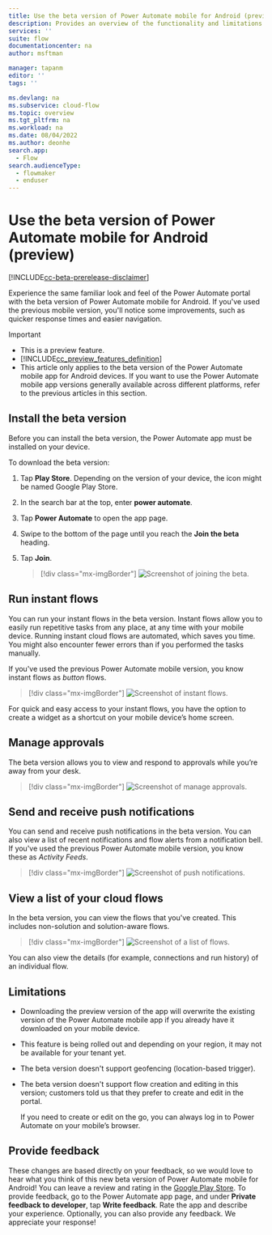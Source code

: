 ```yaml
---
title: Use the beta version of Power Automate mobile for Android (preview) | Microsoft Docs
description: Provides an overview of the functionality and limitations in Power Automate mobile for Android (preview).
services: ''
suite: flow
documentationcenter: na
author: msftman

manager: tapanm
editor: ''
tags: ''

ms.devlang: na
ms.subservice: cloud-flow
ms.topic: overview
ms.tgt_pltfrm: na
ms.workload: na
ms.date: 08/04/2022
ms.author: deonhe
search.app: 
  - Flow
search.audienceType: 
  - flowmaker
  - enduser
---
```


# Use the beta version of Power Automate mobile for Android (preview)

[!INCLUDE[cc-beta-prerelease-disclaimer](includes/cc-beta-prerelease-disclaimer.md)]

Experience the same familiar look and feel of the Power Automate portal with the beta version of Power Automate mobile for Android. If you've used the previous mobile version, you'll notice some improvements, such as quicker response times and easier navigation.


> [!IMPORTANT]
> - This is a preview feature.
> - [!INCLUDE[cc_preview_features_definition](includes/cc-preview-features-definition.md)]
> - This article only applies to the beta version of the Power Automate mobile app for Android devices. If you want to use the Power Automate mobile app versions generally available across different platforms, refer to the previous articles in this section.

## Install the beta version

Before you can install the beta version, the Power Automate app must be installed on your device.

To download the beta version:

1. Tap **Play Store**. Depending on the version of your device, the icon might be named Google Play Store.

1. In the search bar at the top, enter **power automate**.

1. Tap **Power Automate** to open the app page.

1. Swipe to the bottom of the page until you reach the **Join the beta** heading.

1. Tap **Join**.  

    > [!div class="mx-imgBorder"]
    > ![Screenshot of joining the beta.](media/android/install.png "Joining beta")

## Run instant flows

You can run your instant flows in the beta version. Instant flows allow you to easily run repetitive tasks from any place, at any time with your mobile device. Running instant cloud flows are automated, which saves you time. You might also encounter fewer errors than if you performed the tasks manually.

If you've used the previous Power Automate mobile version, you know instant flows as *button* flows.

> [!div class="mx-imgBorder"]
> ![Screenshot of instant flows.](media/android/instant-flows.png "Instant flows")

For quick and easy access to your instant flows, you have the option to create a widget as a shortcut on your mobile device’s home screen.

## Manage approvals

The beta version allows you to view and respond to approvals while you’re away from your desk.

> [!div class="mx-imgBorder"]
> ![Screenshot of manage approvals.](media/android/manage-approvals.png "Approvals")

## Send and receive push notifications

You can send and receive push notifications in the beta version. You can also view a list of recent notifications and flow alerts from a notification bell. If you've used the previous Power Automate mobile version, you know these as *Activity Feeds*.

> [!div class="mx-imgBorder"]
> ![Screenshot of push notifications.](media/android/notifications.png "Notifications")

## View a list of your cloud flows

In the beta version, you can view the flows that you've created. This includes non-solution and solution-aware flows.

> [!div class="mx-imgBorder"]
> ![Screenshot of a list of flows.](media/android/instant-flows.png "Flows")

You can also view the details (for example, connections and run history) of an individual flow.

## Limitations

- Downloading the preview version of the app will overwrite the existing version of the Power Automate mobile app if you already have it downloaded on your mobile device.

- This feature is being rolled out and depending on your region, it may not be available for your tenant yet.

- The beta version doesn't support geofencing (location-based trigger).

- The beta version doesn't support flow creation and editing in this version; customers told us that they prefer to create and edit in the portal.

    If you need to create or edit on the go, you can always log in to Power Automate on your mobile’s browser.

## Provide feedback  

These changes are based directly on your feedback, so we would love to hear what you think of this new beta version of Power Automate mobile for Android! You can leave a review and rating in the [Google Play Store](https://play.google.com/store/apps/details?id=com.microsoft.flow). To provide feedback, go to the Power Automate app page, and under **Private feedback to developer**, tap **Write feedback**. Rate the app and describe your experience. Optionally, you can also provide any feedback. We appreciate your response!